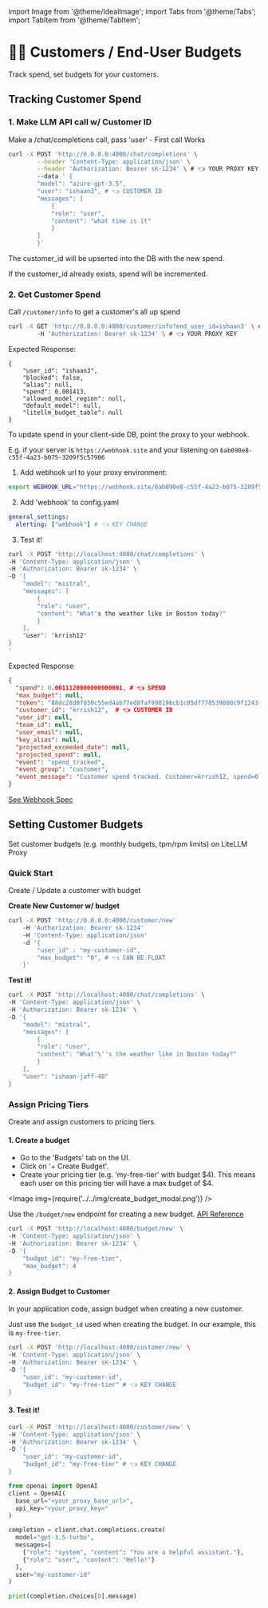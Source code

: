 import Image from '@theme/IdealImage';
import Tabs from '@theme/Tabs';
import TabItem from '@theme/TabItem';

# 🙋‍♂️ Customers / End-User Budgets

Track spend, set budgets for your customers.

## Tracking Customer Spend

### 1. Make LLM API call w/ Customer ID

Make a /chat/completions call, pass 'user' - First call Works

```bash
curl -X POST 'http://0.0.0.0:4000/chat/completions' \
        --header 'Content-Type: application/json' \
        --header 'Authorization: Bearer sk-1234' \ # 👈 YOUR PROXY KEY
        --data ' {
        "model": "azure-gpt-3.5",
        "user": "ishaan3", # 👈 CUSTOMER ID
        "messages": [
            {
            "role": "user",
            "content": "what time is it"
            }
        ]
        }'
```

The customer_id will be upserted into the DB with the new spend.

If the customer_id already exists, spend will be incremented.

### 2. Get Customer Spend 

<Tabs>
<TabItem value="all-up" label="All-up spend">

Call `/customer/info` to get a customer's all up spend

```bash
curl -X GET 'http://0.0.0.0:4000/customer/info?end_user_id=ishaan3' \ # 👈 CUSTOMER ID
        -H 'Authorization: Bearer sk-1234' \ # 👈 YOUR PROXY KEY
```

Expected Response:

```
{
    "user_id": "ishaan3",
    "blocked": false,
    "alias": null,
    "spend": 0.001413,
    "allowed_model_region": null,
    "default_model": null,
    "litellm_budget_table": null
}
```

</TabItem>
<TabItem value="event-webhook" label="Event Webhook">

To update spend in your client-side DB, point the proxy to your webhook. 

E.g. if your server is `https://webhook.site` and your listening on `6ab090e8-c55f-4a23-b075-3209f5c57906`

1. Add webhook url to your proxy environment: 

```bash
export WEBHOOK_URL="https://webhook.site/6ab090e8-c55f-4a23-b075-3209f5c57906"
```

2. Add 'webhook' to config.yaml

```yaml
general_settings: 
  alerting: ["webhook"] # 👈 KEY CHANGE
```

3. Test it! 

```bash
curl -X POST 'http://localhost:4000/chat/completions' \
-H 'Content-Type: application/json' \
-H 'Authorization: Bearer sk-1234' \
-D '{
    "model": "mistral",
    "messages": [
        {
        "role": "user",
        "content": "What's the weather like in Boston today?"
        }
    ],
    "user": "krrish12"
}
'
```

Expected Response 

```json
{
  "spend": 0.0011120000000000001, # 👈 SPEND
  "max_budget": null,
  "token": "88dc28d0f030c55ed4ab77ed8faf098196cb1c05df778539800c9f1243fe6b4b",
  "customer_id": "krrish12",  # 👈 CUSTOMER ID
  "user_id": null,
  "team_id": null,
  "user_email": null,
  "key_alias": null,
  "projected_exceeded_date": null,
  "projected_spend": null,
  "event": "spend_tracked",
  "event_group": "customer",
  "event_message": "Customer spend tracked. Customer=krrish12, spend=0.0011120000000000001"
}
```

[See Webhook Spec](./alerting.md#api-spec-for-webhook-event)

</TabItem>
</Tabs>


## Setting Customer Budgets 

Set customer budgets (e.g. monthly budgets, tpm/rpm limits) on LiteLLM Proxy 

### Quick Start 

Create / Update a customer with budget

**Create New Customer w/ budget**
```bash
curl -X POST 'http://0.0.0.0:4000/customer/new'         
    -H 'Authorization: Bearer sk-1234'         
    -H 'Content-Type: application/json'         
    -d '{
        "user_id" : "my-customer-id",
        "max_budget": "0", # 👈 CAN BE FLOAT
    }'
```

**Test it!**

```bash
curl -X POST 'http://localhost:4000/chat/completions' \
-H 'Content-Type: application/json' \
-H 'Authorization: Bearer sk-1234' \
-D '{
    "model": "mistral",
    "messages": [
        {
        "role": "user",
        "content": "What'\''s the weather like in Boston today?"
        }
    ],
    "user": "ishaan-jaff-48"
}
```

### Assign Pricing Tiers

Create and assign customers to pricing tiers.

#### 1. Create a budget

<Tabs>
<TabItem value="ui" label="UI">

- Go to the 'Budgets' tab on the UI. 
- Click on '+ Create Budget'.
- Create your pricing tier (e.g. 'my-free-tier' with budget $4). This means each user on this pricing tier will have a max budget of $4. 

<Image img={require('../../img/create_budget_modal.png')} />

</TabItem>
<TabItem value="api" label="API">

Use the `/budget/new` endpoint for creating a new budget. [API Reference](https://litellm-api.up.railway.app/#/budget%20management/new_budget_budget_new_post)

```bash
curl -X POST 'http://localhost:4000/budget/new' \
-H 'Content-Type: application/json' \
-H 'Authorization: Bearer sk-1234' \
-D '{
    "budget_id": "my-free-tier", 
    "max_budget": 4 
}
```

</TabItem>
</Tabs>


#### 2. Assign Budget to Customer 

In your application code, assign budget when creating a new customer. 

Just use the `budget_id` used when creating the budget. In our example, this is `my-free-tier`.

```bash
curl -X POST 'http://localhost:4000/customer/new' \
-H 'Content-Type: application/json' \
-H 'Authorization: Bearer sk-1234' \
-D '{
    "user_id": "my-customer-id",
    "budget_id": "my-free-tier" # 👈 KEY CHANGE
}
```

#### 3. Test it! 

<Tabs>
<TabItem value="curl" label="curl">

```bash
curl -X POST 'http://localhost:4000/customer/new' \
-H 'Content-Type: application/json' \
-H 'Authorization: Bearer sk-1234' \
-D '{
    "user_id": "my-customer-id",
    "budget_id": "my-free-tier" # 👈 KEY CHANGE
}
```

</TabItem>
<TabItem value="openai" label="OpenAI">

```python
from openai import OpenAI
client = OpenAI(
  base_url="<your_proxy_base_url>",
  api_key="<your_proxy_key>"
)

completion = client.chat.completions.create(
  model="gpt-3.5-turbo",
  messages=[
    {"role": "system", "content": "You are a helpful assistant."},
    {"role": "user", "content": "Hello!"}
  ],
  user="my-customer-id"
)

print(completion.choices[0].message)
```

</TabItem>
</Tabs>